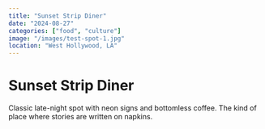```yaml
---
title: "Sunset Strip Diner"
date: "2024-08-27"
categories: ["food", "culture"]
image: "/images/test-spot-1.jpg"
location: "West Hollywood, LA"
---
```


# Sunset Strip Diner

Classic late-night spot with neon signs and bottomless coffee. The kind of place where stories are written on napkins.

